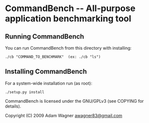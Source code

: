 CommandBench -- All-purpose application benchmarking tool
=========================================================================

Running CommandBench
--------------------

You can run CommandBench from this directory with installing:

    ./cb "COMMAND_TO_BENCHMARK"  (ex: ./cb "ls")


Installing CommandBench
-----------------------

For a system-wide installation run (as root):

    ./setup.py install


CommandBench is licensed under the GNU/GPLv3 (see COPYING for details).

Copyright (C) 2009 Adam Wagner <awagner83@gmail.com>
